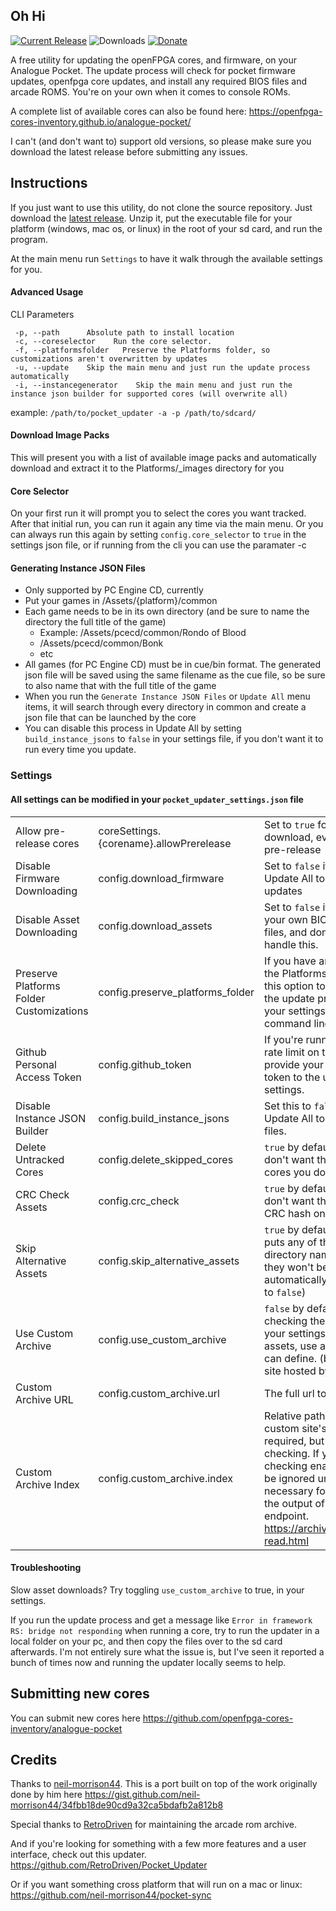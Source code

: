 ## Oh Hi ##
[![Current Release](https://img.shields.io/github/v/release/mattpannella/pocket-updater-utility?label=Current%20Release)](https://github.com/mattpannella/pocket-updater-utility/releases/latest) ![Downloads](https://img.shields.io/github/downloads/mattpannella/pocket-updater-utility/latest/total?label=Downloads)
[![Donate](https://img.shields.io/badge/Donate-PayPal-green.svg)](https://www.paypal.com/donate/?business=YEERX89E75HQ8&no_recurring=1&currency_code=USD)

A free utility for updating the openFPGA cores, and firmware, on your Analogue Pocket. 
The update process will check for pocket firmware updates, openfpga core updates, and install any required BIOS files and arcade ROMS. You're on your own when it comes to console ROMs. 


A complete list of available cores can also be found here: https://openfpga-cores-inventory.github.io/analogue-pocket/

I can't (and don't want to) support old versions, so please make sure you download the latest release before submitting any issues.

## Instructions ##
If you just want to use this utility, do not clone the source repository. Just
download the [latest release](https://github.com/mattpannella/pocket-updater-utility/releases/latest/). Unzip it, put the executable file for your platform (windows, mac os, or linux) in the root of your sd card, and run the program.

At the main menu run `Settings` to have it walk through the available settings for you.

#### Advanced Usage
CLI Parameters
```
 -p, --path      Absolute path to install location
 -c, --coreselector    Run the core selector.
 -f, --platformsfolder   Preserve the Platforms folder, so customizations aren't overwritten by updates
 -u, --update    Skip the main menu and just run the update process automatically
 -i, --instancegenerator    Skip the main menu and just run the instance json builder for supported cores (will overwrite all)
```
example:
`
/path/to/pocket_updater -a -p /path/to/sdcard/
`
#### Download Image Packs
This will present you with a list of available image packs and automatically download and extract it to the Platforms/_images directory for you

#### Core Selector
On your first run it will prompt you to select the cores you want tracked. After that initial run, you can run it again any time via the main menu. Or you can always run this again by setting `config.core_selector` to `true` in the settings json file, or if running from the cli you can use the paramater -c

#### Generating Instance JSON Files
 - Only supported by PC Engine CD, currently
 - Put your games in /Assets/{platform}/common
 - Each game needs to be in its own directory (and be sure to name the directory the full title of the game)
    - Example: /Assets/pcecd/common/Rondo of Blood
    - /Assets/pcecd/common/Bonk
    - etc
 - All games (for PC Engine CD) must be in cue/bin format. The generated json file will be saved using the same filename as the cue file, so be sure to also name that with the full title of the game
 - When you run the `Generate Instance JSON Files` or `Update All` menu items, it will search through every directory in common and create a json file that can be launched by the core
 - You can disable this process in Update All by setting `build_instance_jsons` to `false` in your settings file, if you don't want it to run every time you update.

### Settings
#### All settings can be modified in your `pocket_updater_settings.json` file

|                                          |                                  |                                                                                                                                                                                                      |
|------------------------------------------|----------------------------------|------------------------------------------------------------------------------------------------------------------------------------------------------------------------------------------------------|
| Allow pre-release cores                  | coreSettings.{corename}.allowPrerelease                  | Set to `true` for any core want to download, even though it's still pre-release                                                                                                                        |
| Disable Firmware Downloading             | config.download_firmware         | Set to `false` if you don't want Update All to check for firmware updates                                                                                                                              |
| Disable Asset Downloading                | config.download_assets           | Set to `false` if you'd like to supply your own BIOS and arcade rom files, and don't want Update All to handle this.                                                                                   |
| Preserve Platforms Folder Customizations | config.preserve_platforms_folder | If you have any customizations to the Platforms folder, you can use this option to preserve them during the update process. Set to `true` in your settings file, or use `-f` as a command line parameter |
| Github Personal Access Token             | config.github_token              | If you're running up against the rate limit on the github api, you can provide your personal access token to the updater via the settings.                                                           |
| Disable Instance JSON Builder            | config.build_instance_jsons      | Set this to `false` if you don't want Update All to build instance JSON files.
| Delete Untracked Cores           | config.delete_skipped_cores      | `true` by default. Set to `false` if you don't want the updater to remove cores you don't select to track  
| CRC Check Assets          | config.crc_check      | `true` by default. Set to `false` if you don't want the updater check the CRC hash on your asset files
| Skip Alternative Assets         | config.skip_alternative_assets      | `true` by default. If a core developer puts any of their rom asset files in a directory named `_alternatives` they won't be downloaded automatically (unless you set this to `false`)
| Use Custom Archive         | config.use_custom_archive      | `false` by default. Instead of checking the archive site defined in your settings to look for required assets, use a custom site that you can define. (by default this will be a site hosted by RetroDriven)
| Custom Archive URL         | config.custom_archive.url      | The full url to your custom site
| Custom Archive Index         | config.custom_archive.index      | Relative path to the index of your custom site's files. This is not required, but it's needed for CRC checking. If you have CRC checking enabled, the setting will be ignored unless this provides the necessary format. It must match the output of archive.org's json endpoint. https://archive.org/developers/md-read.html

#### Troubleshooting
Slow asset downloads? Try toggling `use_custom_archive` to true, in your settings.

If you run the update process and get a message like `Error in framework RS: bridge not responding` when running a core, try to run the updater in a local folder on your pc, and then copy the files over to the sd card afterwards. I'm not entirely sure what the issue is, but I've seen it reported a bunch of times now and running the updater locally seems to help.

## Submitting new cores ##
You can submit new cores here https://github.com/openfpga-cores-inventory/analogue-pocket

## Credits ##

Thanks to [neil-morrison44](https://github.com/neil-morrison44). This is a port built on top of the work originally done by him here https://gist.github.com/neil-morrison44/34fbb18de90cd9a32ca5bdafb2a812b8

Special thanks to [RetroDriven](https://github.com/RetroDriven/) for maintaining the arcade rom archive.

And if you're looking for something with a few more features and a user interface, check out this updater. https://github.com/RetroDriven/Pocket_Updater

Or if you want something cross platform that will run on a mac or linux: https://github.com/neil-morrison44/pocket-sync
